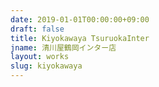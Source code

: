 ```yaml
---
date: 2019-01-01T00:00:00+09:00
draft: false
title: Kiyokawaya TsuruokaInter
jname: 清川屋鶴岡インター店
layout: works
slug: kiyokawaya
---
```

